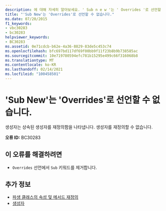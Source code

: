 ```yaml
---
description: 에 대해 자세히 알아보세요. ' Sub n e w '는 ' Overrides '로 선언할 수 없습니다.
title: "'Sub New'는 'Overrides'로 선언할 수 없습니다."
ms.date: 07/20/2015
f1_keywords:
- vbc30283
- bc30283
helpviewer_keywords:
- BC30283
ms.assetid: 0e71cdcb-b62e-4a36-8829-83de5c453c74
ms.openlocfilehash: bfc697bd117df69f00bb9f11f23b8b9b738585ac
ms.sourcegitcommit: 10e719780594efc781b15295e499c66f316068b8
ms.translationtype: MT
ms.contentlocale: ko-KR
ms.lasthandoff: 02/14/2021
ms.locfileid: "100458501"
---
```

# <a name="sub-new-cannot-be-declared-overrides"></a>'Sub New'는 'Overrides'로 선언할 수 없습니다.

생성자는 상속된 생성자를 재정의함을 나타냅니다. 생성자를 재정의할 수 없습니다.  
  
 **오류 ID:** BC30283  
  
## <a name="to-correct-this-error"></a>이 오류를 해결하려면  
  
- `Overrides` 선언에서 `Sub` 키워드를 제거합니다.  
  
## <a name="see-also"></a>추가 정보

- [파생 클래스의 속성 및 메서드 재정의](../programming-guide/language-features/objects-and-classes/inheritance-basics.md#overriding-properties-and-methods-in-derived-classes)
- [생성자](../programming-guide/concepts/object-oriented-programming.md#constructors)
